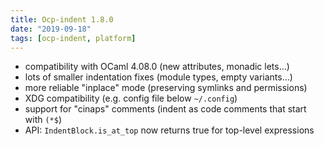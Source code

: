 ```yaml
---
title: Ocp-indent 1.8.0
date: "2019-09-18"
tags: [ocp-indent, platform]
---
```


* compatibility with OCaml 4.08.0 (new attributes, monadic lets...)
* lots of smaller indentation fixes (module types, empty variants...)
* more reliable "inplace" mode (preserving symlinks and permissions)
* XDG compatibility (e.g. config file below `~/.config`)
* support for "cinaps" comments (indent as code comments that start with `(*$`)
* API: `IndentBlock.is_at_top` now returns true for top-level expressions
